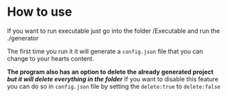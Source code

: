 # How to use

If you want to run executable just go into the folder /Executable and run the ./generator

The first time you run it it will generate a `config.json` file that you can change to your hearts content.

**The program also has an option to delete the already generated project _but it will delete everything in the folder_**
If you want to disable this feature you can do so in `config.json` file by setting the `delete:true` to `delete:false`